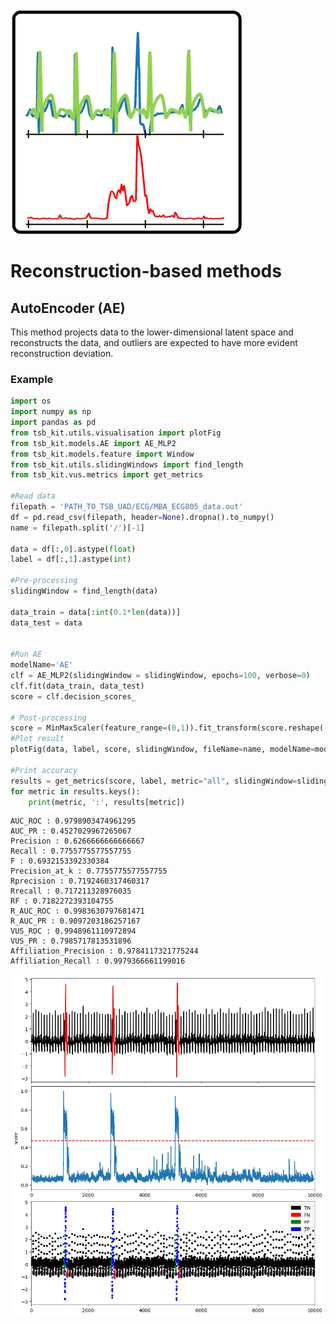 ![icon](../../images/method_icons/reconstruction.png "icon")
# Reconstruction-based methods

## AutoEncoder (AE)

This method projects data to the lower-dimensional latent space and reconstructs the data, and outliers are expected to have more evident reconstruction deviation.

### Example

```python
import os
import numpy as np
import pandas as pd
from tsb_kit.utils.visualisation import plotFig
from tsb_kit.models.AE import AE_MLP2
from tsb_kit.models.feature import Window
from tsb_kit.utils.slidingWindows import find_length
from tsb_kit.vus.metrics import get_metrics

#Read data
filepath = 'PATH_TO_TSB_UAD/ECG/MBA_ECG805_data.out'
df = pd.read_csv(filepath, header=None).dropna().to_numpy()
name = filepath.split('/')[-1]

data = df[:,0].astype(float)
label = df[:,1].astype(int)

#Pre-processing    
slidingWindow = find_length(data)

data_train = data[:int(0.1*len(data))]
data_test = data


#Run AE
modelName='AE'
clf = AE_MLP2(slidingWindow = slidingWindow, epochs=100, verbose=0)
clf.fit(data_train, data_test)
score = clf.decision_scores_

# Post-processing
score = MinMaxScaler(feature_range=(0,1)).fit_transform(score.reshape(-1,1)).ravel()
#Plot result
plotFig(data, label, score, slidingWindow, fileName=name, modelName=modelName) 

#Print accuracy
results = get_metrics(score, label, metric="all", slidingWindow=slidingWindow)
for metric in results.keys():
    print(metric, ':', results[metric])
```
```
AUC_ROC : 0.9798903474961295
AUC_PR : 0.4527029967265067
Precision : 0.6266666666666667
Recall : 0.7755775577557755
F : 0.6932153392330384
Precision_at_k : 0.7755775577557755
Rprecision : 0.7192460317460317
Rrecall : 0.717211328976035
RF : 0.7182272393104755
R_AUC_ROC : 0.9983630797681471
R_AUC_PR : 0.9097203186257167
VUS_ROC : 0.9948961110972894
VUS_PR : 0.7985717813531896
Affiliation_Precision : 0.9784117321775244
Affiliation_Recall : 0.9979366661199016
```
![Result](../../images/method_results/AE.png "AE Result")

